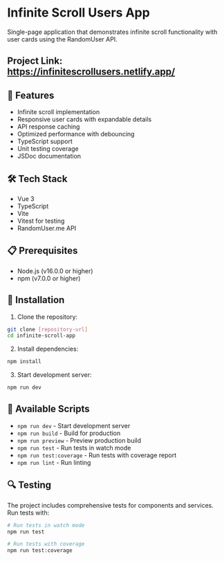 # Infinite Scroll Users App

Single-page application that demonstrates infinite scroll functionality with user cards using the RandomUser API.

## Project Link: https://infinitescrollusers.netlify.app/

## 🚀 Features

- Infinite scroll implementation
- Responsive user cards with expandable details
- API response caching
- Optimized performance with debouncing
- TypeScript support
- Unit testing coverage
- JSDoc documentation

## 🛠 Tech Stack

- Vue 3
- TypeScript
- Vite
- Vitest for testing
- RandomUser.me API

## 📋 Prerequisites

- Node.js (v16.0.0 or higher)
- npm (v7.0.0 or higher)

## 🔧 Installation

1. Clone the repository:

```bash
git clone [repository-url]
cd infinite-scroll-app
```

2. Install dependencies:

```bash
npm install
```

3. Start development server:

```bash
npm run dev
```

## 📝 Available Scripts

- `npm run dev` - Start development server
- `npm run build` - Build for production
- `npm run preview` - Preview production build
- `npm run test` - Run tests in watch mode
- `npm run test:coverage` - Run tests with coverage report
- `npm run lint` - Run linting

## 🔍 Testing

The project includes comprehensive tests for components and services. Run tests with:

```bash
# Run tests in watch mode
npm run test

# Run tests with coverage
npm run test:coverage
```
